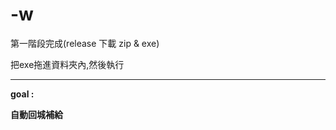 # -w
第一階段完成(release 下載 zip & exe)

把exe拖進資料夾內,然後執行

------------------------------------------
<b>goal : 

自動回城補給
